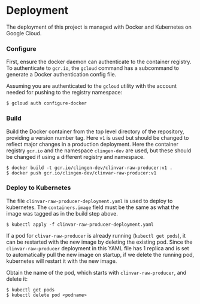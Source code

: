 # Deployment

The deployment of this project is managed with Docker and Kubernetes on Google Cloud.

### Configure

First, ensure the docker daemon can authenticate to the container registry. To authenticate to `gcr.io`, the `gcloud` command has a subcommand to generate a Docker authentication config file.

Assuming you are authenticated to the `gcloud` utility with the account needed for pushing to the registry namespace:

```
$ gcloud auth configure-docker
```

### Build

Build the Docker container from the top level directory of the repository, providing a version number tag. Here `v1` is used but should be changed to reflect major changes in a production deployment. Here the container registry `gcr.io` and the namespace `clingen-dev` are used, but these should be changed if using a different registry and namespace.

```$shell
$ docker build -t gcr.io/clingen-dev/clinvar-raw-producer:v1 .
$ docker push gcr.io/clingen-dev/clinvar-raw-producer:v1
```

### Deploy to Kubernetes

The file `clinvar-raw-producer-deployment.yaml` is used to deploy to kubernetes. The `containers.image` field must be the same as what the image was tagged as in the build step above.

```
$ kubectl apply -f clinvar-raw-producer-deployment.yaml
```

If a pod for `clivar-raw-producer` is already running (`kubectl get pods`), it can be restarted with the new image by deleting the existing pod. Since the `clinvar-raw-producer` deployment in this YAML file has 1 replica and is set to automatically pull the new image on startup, if we delete the running pod, kubernetes will restart it with the new image.

Obtain the name of the pod, which starts with `clinvar-raw-producer`, and delete it:
```
$ kubectl get pods
$ kubectl delete pod <podname>
```
